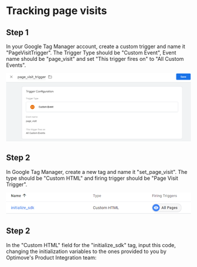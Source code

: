 # Tracking page visits

## Step 1
In your Google Tag Manager account, create a custom trigger and name it "PageVisitTrigger". The Trigger Type should be "Custom Event", Event name should be "page_visit" and set "This trigger fires on" to "All Custom Events".

<p align="left"><img src="https://github.com/DannyMac180/Web-SDK-Integration-Guide/blob/master/Web-SDK-Basic-Code-Setup/images/page_visit_trigger.png"></p>

## Step 2
In Google Tag Manager, create a new tag and name it "set_page_visit". The type should be "Custom HTML" and firing trigger should be "Page Visit Trigger".

<p align="left"><img src="https://github.com/DannyMac180/Web-SDK-Integration-Guide/blob/master/Web-SDK-Basic-Code-Setup/images/Screenshot_1.png"></p>

## Step 2
In the "Custom HTML" field for the "initialize_sdk" tag, input this code, changing the initialization variables to the ones provided to you by Optimove's Product Integration team:
